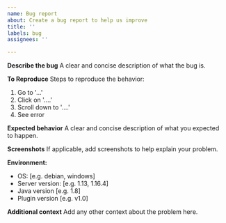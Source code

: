 ```yaml
---
name: Bug report
about: Create a bug report to help us improve
title: ''
labels: bug
assignees: ''

---
```


**Describe the bug**
A clear and concise description of what the bug is.

**To Reproduce**
Steps to reproduce the behavior:
1. Go to '...'
2. Click on '....'
3. Scroll down to '....'
4. See error

**Expected behavior**
A clear and concise description of what you expected to happen.

**Screenshots**
If applicable, add screenshots to help explain your problem.

**Environment:**
 - OS: [e.g. debian, windows]
 - Server version: [e.g. 1.13, 1.16.4]
 - Java version [e.g. 1.8]
 - Plugin version [e.g. v1.0]

**Additional context**
Add any other context about the problem here.
